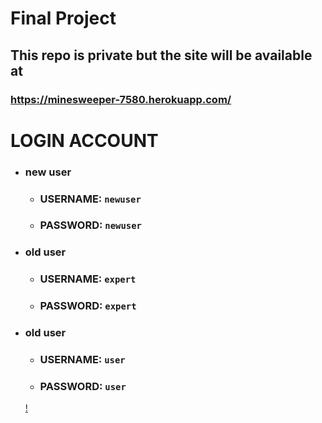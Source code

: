 # Final Project

## This repo is private but the site will be available at 
### https://minesweeper-7580.herokuapp.com/

# LOGIN ACCOUNT
- ### new user
   - ### USERNAME: `newuser`
   - ### PASSWORD: `newuser`
- ### old user
   - ### USERNAME: `expert`
   - ### PASSWORD: `expert`
- ### old user
   - ### USERNAME: `user`
   - ### PASSWORD: `user`
   
  
  
  [!]("homepage": "https://pages.github.ccs.neu.edu/cs7580su20-seattle/linni_cai_xinyu_dai_finalproject/")

  
  
